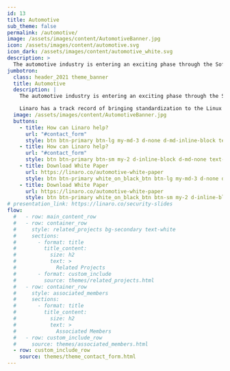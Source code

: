 ```yaml
---
id: 13
title: Automotive
sub_theme: false
permalink: /automotive/
image: /assets/images/content/AutomotiveBanner.jpg
icon: /assets/images/content/automotive.svg
icon_dark: /assets/images/content/automotive_white.svg
description: >
  The automotive industry is entering an exciting phase through the Software Defined Vehicle momentum, moving more and more away from hardware upgrades to software developments. But there is still a long way to go before the Software Defined Vehicle becomes a reality. Challenges still stand in the way such as the lack of standard interfaces and stringent requirements for communication latency of audio, video and sensor data, the need for secure communication between virtual machines and the ability to maintain up-to-date, secure software. All of these challenges have one thing in common - they all require collaborative software engineering to bring standardization and reference open source code bases to automotive. Without open standards the path to delivering the software defined vehicle will be a lot longer and more costly.
jumbotron:
  class: header_2021 theme_banner
  title: Automotive
  description: |
    The automotive industry is entering an exciting phase through the Software Defined Vehicle momentum, moving more and more away from hardware upgrades to software developments. But there is still a long way to go before the Software Defined Vehicle becomes a reality. Challenges still stand in the way such as the lack of standard interfaces and stringent requirements for communication latency of audio, video and sensor data, the need for secure communication between virtual machines and the ability to maintain up-to-date, secure software. All of these challenges have one thing in common - they all require collaborative software engineering to bring standardization and reference open source code bases to automotive. Without open standards the path to delivering the software defined vehicle will be a lot longer and more costly.

    Linaro has a track record of bringing standardization to the Linux kernel and is now extending this to automotive. For more information, fill out the form below to get in touch or download our Whitepaper
  image: /assets/images/content/AutomotiveBanner.jpg
  buttons:
    - title: How can Linaro help?
      url: "#contact_form"
      style: btn btn-primary btn-lg my-md-3 d-none d-md-inline-block text-uppercase theme_contact_btn
    - title: How can Linaro help?
      url: "#contact_form"
      style: btn btn-primary btn-sm my-2 d-inline-block d-md-none text-uppercase theme_contact_btn
    - title: Download White Paper
      url: https://linaro.co/automotive-white-paper
      style: btn btn-primary white_on_black_btn btn-lg my-md-3 d-none d-md-inline-block text-uppercase theme_contact_btn
    - title: Download White Paper
      url: https://linaro.co/automotive-white-paper
      style: btn btn-primary white_on_black_btn btn-sm my-2 d-inline-block d-md-none text-uppercase theme_contact_btn
# presentation_link: https://linaro.co/security-slides
flow:
  #   - row: main_content_row
  #   - row: container_row
  #     style: related_projects bg-secondary text-white
  #     sections:
  #       - format: title
  #         title_content:
  #           size: h2
  #           text: >
  #             Related Projects
  #       - format: custom_include
  #         source: themes/related_projects.html
  #   - row: container_row
  #     style: associated_members
  #     sections:
  #       - format: title
  #         title_content:
  #           size: h2
  #           text: >
  #             Associated Members
  #   - row: custom_include_row
  #     source: themes/associated_members.html
  - row: custom_include_row
    source: themes/theme_contact_form.html
---
```

